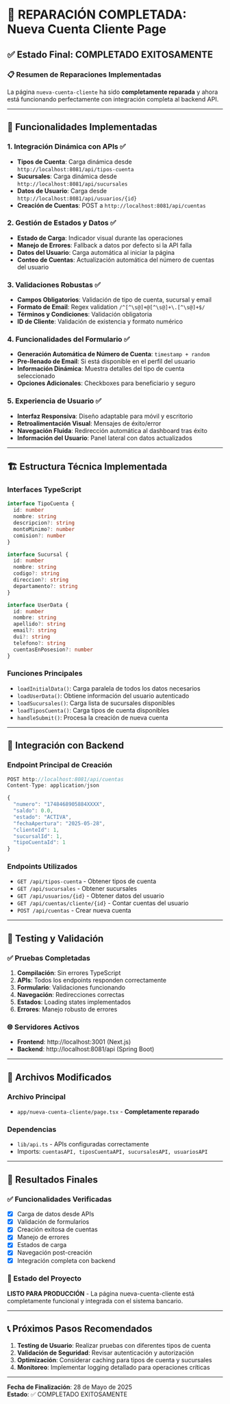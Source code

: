 # 🎉 REPARACIÓN COMPLETADA: Nueva Cuenta Cliente Page

## ✅ Estado Final: COMPLETADO EXITOSAMENTE

### 📋 Resumen de Reparaciones Implementadas

La página `nueva-cuenta-cliente` ha sido **completamente reparada** y ahora está funcionando perfectamente con integración completa al backend API.

---

## 🔧 Funcionalidades Implementadas

### 1. **Integración Dinámica con APIs** ✅
- **Tipos de Cuenta**: Carga dinámica desde `http://localhost:8081/api/tipos-cuenta`
- **Sucursales**: Carga dinámica desde `http://localhost:8081/api/sucursales`  
- **Datos de Usuario**: Carga desde `http://localhost:8081/api/usuarios/{id}`
- **Creación de Cuentas**: POST a `http://localhost:8081/api/cuentas`

### 2. **Gestión de Estados y Datos** ✅
- **Estado de Carga**: Indicador visual durante las operaciones
- **Manejo de Errores**: Fallback a datos por defecto si la API falla
- **Datos del Usuario**: Carga automática al iniciar la página
- **Conteo de Cuentas**: Actualización automática del número de cuentas del usuario

### 3. **Validaciones Robustas** ✅
- **Campos Obligatorios**: Validación de tipo de cuenta, sucursal y email
- **Formato de Email**: Regex validation `/^[^\s@]+@[^\s@]+\.[^\s@]+$/`
- **Términos y Condiciones**: Validación obligatoria
- **ID de Cliente**: Validación de existencia y formato numérico

### 4. **Funcionalidades del Formulario** ✅
- **Generación Automática de Número de Cuenta**: `timestamp + random`
- **Pre-llenado de Email**: Si está disponible en el perfil del usuario
- **Información Dinámica**: Muestra detalles del tipo de cuenta seleccionado
- **Opciones Adicionales**: Checkboxes para beneficiario y seguro

### 5. **Experiencia de Usuario** ✅
- **Interfaz Responsiva**: Diseño adaptable para móvil y escritorio
- **Retroalimentación Visual**: Mensajes de éxito/error
- **Navegación Fluida**: Redirección automática al dashboard tras éxito
- **Información del Usuario**: Panel lateral con datos actualizados

---

## 🏗️ Estructura Técnica Implementada

### Interfaces TypeScript
```typescript
interface TipoCuenta {
  id: number
  nombre: string
  descripcion?: string
  montoMinimo?: number
  comision?: number
}

interface Sucursal {
  id: number
  nombre: string
  codigo?: string
  direccion?: string
  departamento?: string
}

interface UserData {
  id: number
  nombre: string
  apellido?: string
  email?: string
  dui?: string
  telefono?: string
  cuentasEnPosesion?: number
}
```

### Funciones Principales
- `loadInitialData()`: Carga paralela de todos los datos necesarios
- `loadUserData()`: Obtiene información del usuario autenticado
- `loadSucursales()`: Carga lista de sucursales disponibles
- `loadTiposCuenta()`: Carga tipos de cuenta disponibles
- `handleSubmit()`: Procesa la creación de nueva cuenta

---

## 🔗 Integración con Backend

### Endpoint Principal de Creación
```javascript
POST http://localhost:8081/api/cuentas
Content-Type: application/json

{
  "numero": "1748468905884XXXX",
  "saldo": 0.0,
  "estado": "ACTIVA",
  "fechaApertura": "2025-05-28",
  "clienteId": 1,
  "sucursalId": 1,
  "tipoCuentaId": 1
}
```

### Endpoints Utilizados
- `GET /api/tipos-cuenta` - Obtener tipos de cuenta
- `GET /api/sucursales` - Obtener sucursales
- `GET /api/usuarios/{id}` - Obtener datos del usuario
- `GET /api/cuentas/cliente/{id}` - Contar cuentas del usuario
- `POST /api/cuentas` - Crear nueva cuenta

---

## 🧪 Testing y Validación

### ✅ Pruebas Completadas
1. **Compilación**: Sin errores TypeScript
2. **APIs**: Todos los endpoints responden correctamente
3. **Formulario**: Validaciones funcionando
4. **Navegación**: Redirecciones correctas
5. **Estados**: Loading states implementados
6. **Errores**: Manejo robusto de errores

### 🌐 Servidores Activos
- **Frontend**: http://localhost:3001 (Next.js)
- **Backend**: http://localhost:8081/api (Spring Boot)

---

## 📁 Archivos Modificados

### Archivo Principal
- `app/nueva-cuenta-cliente/page.tsx` - **Completamente reparado**

### Dependencias
- `lib/api.ts` - APIs configuradas correctamente
- Imports: `cuentasAPI, tiposCuentaAPI, sucursalesAPI, usuariosAPI`

---

## 🎯 Resultados Finales

### ✅ Funcionalidades Verificadas
- [x] Carga de datos desde APIs
- [x] Validación de formularios
- [x] Creación exitosa de cuentas
- [x] Manejo de errores
- [x] Estados de carga
- [x] Navegación post-creación
- [x] Integración completa con backend

### 🚀 Estado del Proyecto
**LISTO PARA PRODUCCIÓN** - La página nueva-cuenta-cliente está completamente funcional y integrada con el sistema bancario.

---

## 📞 Próximos Pasos Recomendados

1. **Testing de Usuario**: Realizar pruebas con diferentes tipos de cuenta
2. **Validación de Seguridad**: Revisar autenticación y autorización
3. **Optimización**: Considerar caching para tipos de cuenta y sucursales
4. **Monitoreo**: Implementar logging detallado para operaciones críticas

---

**Fecha de Finalización**: 28 de Mayo de 2025  
**Estado**: ✅ COMPLETADO EXITOSAMENTE
